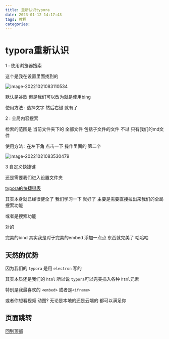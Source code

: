```yaml
---
title: 重新认识typora
date: 2023-01-12 14:17:43
tags: 教程
categories:
---
```


# <a id="top">typora重新认识</a>

1 : 使用浏览器搜索

这个是我在设置里面找到的

![image-20221021083110534](https://i0.hdslb.com/bfs/album/970e55aeef60a88bb64c9b02513be670e237fb49.png)

默认是谷歌 但是我们可以改为就是使用bing

使用方法 : 选择文字 然后右键 就有了

2 : 全局内容搜索

检索的范围是 当前文件夹下的 全部文件 包括子文件的文件 不过 只有我们的md文件

使用方法 : 在左下角 点击一下 操作里面的 第二个

![image-20221021083530479](https://i0.hdslb.com/bfs/album/b944e9ed209b067cb583ed498aa3df417684472e.png)

3 自定义快捷键

还是需要我们进入设置文件夹

[typora的快捷键表](support.typora.io/Shortcut-Keys/#change-shortcut-keys)

其实本身就已经很健全了 我们学习一下 就好了 主要是需要直接拉出来我们的全局搜索功能

或者是搜索功能

对的

完美的bind 其实我是对于完美的embed 添加一点点 东西就完美了 哈哈哈

## 天然的优势

因为我们的 `typora` 是用 `electron` 写的

其实本质还是我们的 `html` 所以说 `typora`可以完美插入各种 `html`元素

特别是我最喜欢的 `<embed>` 或者是`<iframe>` 

或者你想看视频 动图? 无论是本地的还是云端的 都可以满足你



## 页面跳转

[回到顶部](#top)





